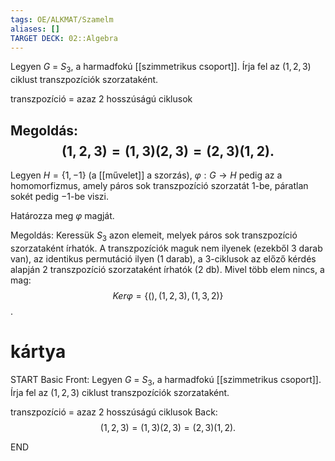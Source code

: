 ```yaml
---
tags: OE/ALKMAT/Szamelm 
aliases: []
TARGET DECK: 02::Algebra
---
```


Legyen $G$ = $S_3$, a harmadfokú [[szimmetrikus csoport]]. Írja fel az $(1, 2, 3)$ ciklust transzpozíciók szorzataként.

transzpozíció = azaz 2 hosszúságú ciklusok

Megoldás:
$$(1, 2, 3) = (1, 3)(2, 3) = (2, 3)(1, 2).$$
---

Legyen $H = \{1, −1\}$ (a [[művelet]] a szorzás), $φ: G → H$ pedig az a homomorfizmus, amely páros sok transzpozíció szorzatát $1$-be, páratlan sokét pedig $−1$-be viszi. 



Határozza meg $φ$ magját.

Megoldás:
Keressük $S_3$ azon elemeit, melyek páros sok transzpozíció szorzataként írhatók. A transzpozíciók maguk nem ilyenek (ezekből $3$ darab van), az identikus permutáció ilyen ($1$ darab), a $3$-ciklusok az előző kérdés alapján $2$ transzpozíció szorzataként írhatók ($2$ db). Mivel több elem nincs, a mag: 
$$Ker φ = \{ (), (1, 2, 3), (1, 3, 2) \}$$.



# kártya
START
Basic
Front:
Legyen $G$ = $S_3$, a harmadfokú [[szimmetrikus csoport]]. Írja fel az $(1, 2, 3)$ ciklust transzpozíciók szorzataként.

transzpozíció = azaz 2 hosszúságú ciklusok
Back:
$$(1, 2, 3) = (1, 3)(2, 3) = (2, 3)(1, 2).$$
<!--ID: 1687461630472-->
END